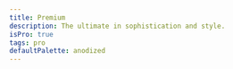 ```yaml
---
title: Premium
description: The ultimate in sophistication and style.
isPro: true
tags: pro
defaultPalette: anodized
---
```

